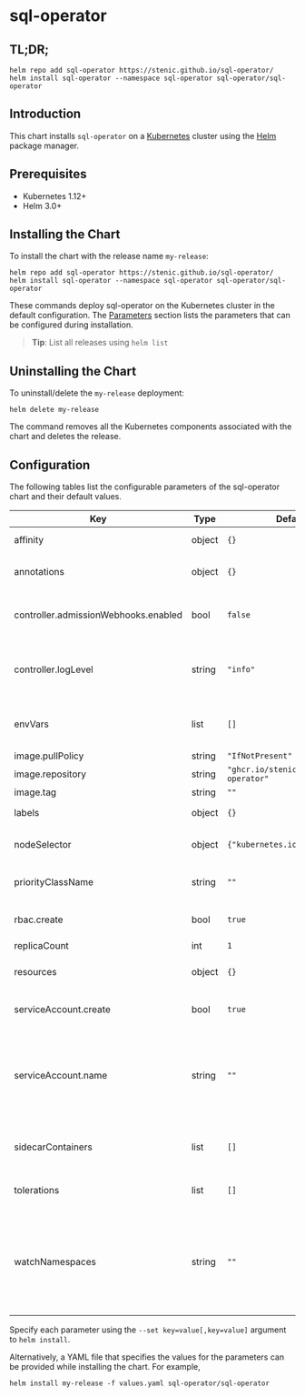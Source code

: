 # sql-operator

## TL;DR;

```console
helm repo add sql-operator https://stenic.github.io/sql-operator/
helm install sql-operator --namespace sql-operator sql-operator/sql-operator
```

## Introduction

This chart installs `sql-operator` on a [Kubernetes](http://kubernetes.io) cluster using the [Helm](https://helm.sh) package manager.

## Prerequisites

- Kubernetes 1.12+
- Helm 3.0+

## Installing the Chart

To install the chart with the release name `my-release`:

```console
helm repo add sql-operator https://stenic.github.io/sql-operator/
helm install sql-operator --namespace sql-operator sql-operator/sql-operator
```

These commands deploy sql-operator on the Kubernetes cluster in the default configuration. The [Parameters](#parameters) section lists the parameters that can be configured during installation.

> **Tip**: List all releases using `helm list`

## Uninstalling the Chart

To uninstall/delete the `my-release` deployment:

```console
helm delete my-release
```

The command removes all the Kubernetes components associated with the chart and deletes the release.

## Configuration

The following tables list the configurable parameters of the sql-operator chart and their default values.

| Key | Type | Default | Description |
|-----|------|---------|-------------|
| affinity | object | `{}` | Affinity and anti-affinity |
| annotations | object | `{}` | Additional annotations for the controller pods. |
| controller.admissionWebhooks.enabled | bool | `false` | Enable the admissionWebhooks for additional validation. |
| controller.logLevel | string | `"info"` | Set the to configure the verbosity of logging. Can be one of 'debug', 'info', 'error'. |
| envVars | list | `[]` | Additional environment variables for the controller. |
| image.pullPolicy | string | `"IfNotPresent"` |  |
| image.repository | string | `"ghcr.io/stenic/sql-operator"` |  |
| image.tag | string | `""` |  |
| labels | object | `{}` | Additional labels for the controller pods. |
| nodeSelector | object | `{"kubernetes.io/os":"linux"}` | Node labels for controller pod assignment |
| priorityClassName | string | `""` | Provide a priority class name to the controller pods |
| rbac.create | bool | `true` | Specifies whether RBAC resources should be created |
| replicaCount | int | `1` |  |
| resources | object | `{}` | Resource requests and limits for the controller |
| serviceAccount.create | bool | `true` | Specifies whether a ServiceAccount should be created |
| serviceAccount.name | string | `""` | The name of the ServiceAccount to use. Required if create is false. If not set and create is true, a name is generated using the fullname template |
| sidecarContainers | list | `[]` | Additional containers to be added to the controller pod. |
| tolerations | list | `[]` | Node tolerations for server scheduling to nodes with taints |
| watchNamespaces | string | `""` | A comma-separated list of namespaces that the operator should watch. If empty, the sql operator will watch all namespaces in the cluster. |

Specify each parameter using the `--set key=value[,key=value]` argument to `helm install`.

Alternatively, a YAML file that specifies the values for the parameters can be provided while installing the chart. For example,

```console
helm install my-release -f values.yaml sql-operator/sql-operator
```
